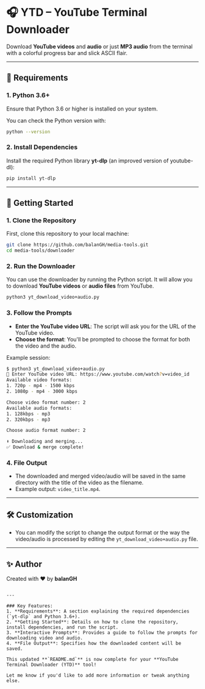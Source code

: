 # 🎧 YTD – YouTube Terminal Downloader

Download **YouTube videos** and **audio** or just **MP3 audio** from the terminal with a colorful progress bar and slick ASCII flair.

---

## 🔧 Requirements

### 1. Python 3.6+

Ensure that Python 3.6 or higher is installed on your system.

You can check the Python version with:
```bash
python --version
````

### 2. Install Dependencies

Install the required Python library **yt-dlp** (an improved version of youtube-dl):

```bash
pip install yt-dlp
```

---

## 🚀 Getting Started

### 1. Clone the Repository

First, clone this repository to your local machine:

```bash
git clone https://github.com/balanGH/media-tools.git
cd media-tools/downloader
```

### 2. Run the Downloader

You can use the downloader by running the Python script. It will allow you to download **YouTube videos** or **audio files** from YouTube.

```bash
python3 yt_download_video+audio.py
```

### 3. Follow the Prompts

* **Enter the YouTube video URL**: The script will ask you for the URL of the YouTube video.
* **Choose the format**: You'll be prompted to choose the format for both the video and the audio.

Example session:

```bash
$ python3 yt_download_video+audio.py
🔗 Enter YouTube video URL: https://www.youtube.com/watch?v=video_id
Available video formats:
1. 720p - mp4 - 1500 kbps
2. 1080p - mp4 - 3000 kbps

Choose video format number: 2
Available audio formats:
1. 128kbps - mp3
2. 320kbps - mp3

Choose audio format number: 2

⬇️ Downloading and merging...
✅ Download & merge complete!
```

### 4. File Output

* The downloaded and merged video/audio will be saved in the same directory with the title of the video as the filename.
* Example output: `video_title.mp4`.

---

## 🛠️ Customization

* You can modify the script to change the output format or the way the video/audio is processed by editing the `yt_download_video+audio.py` file.

---

## ✨ Author

Created with ❤️ by **balanGH**

```

---

### Key Features:
1. **Requirements**: A section explaining the required dependencies (`yt-dlp` and Python 3.6+).
2. **Getting Started**: Details on how to clone the repository, install dependencies, and run the script.
3. **Interactive Prompts**: Provides a guide to follow the prompts for downloading video and audio.
4. **File Output**: Specifies how the downloaded content will be saved.

This updated **`README.md`** is now complete for your **YouTube Terminal Downloader (YTD)** tool!

Let me know if you'd like to add more information or tweak anything else.
```
